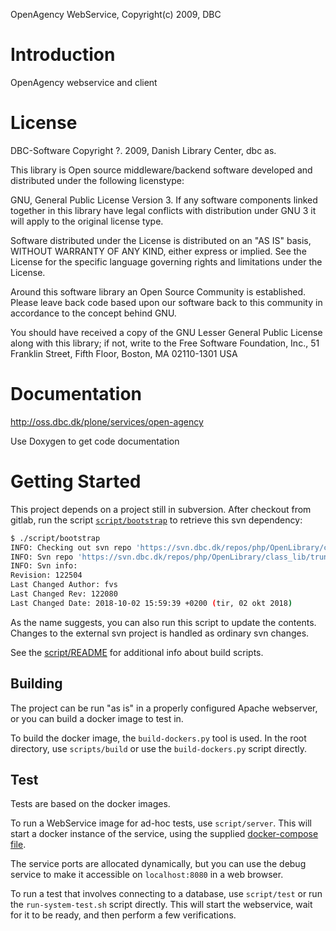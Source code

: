OpenAgency WebService, Copyright(c) 2009, DBC

# Introduction

OpenAgency webservice and client


# License

DBC-Software Copyright ?. 2009, Danish Library Center, dbc as.

This library is Open source middleware/backend software developed and distributed
under the following licenstype:

GNU, General Public License Version 3. If any software components linked
together in this library have legal conflicts with distribution under GNU 3 it
will apply to the original license type.

Software distributed under the License is distributed on an "AS IS" basis,
WITHOUT WARRANTY OF ANY KIND, either express or implied. See the License
for the specific language governing rights and limitations under the
License.

Around this software library an Open Source Community is established. Please
leave back code based upon our software back to this community in accordance to
the concept behind GNU.

You should have received a copy of the GNU Lesser General Public
License along with this library; if not, write to the Free Software
Foundation, Inc., 51 Franklin Street, Fifth Floor, Boston, MA  02110-1301  USA


# Documentation
http://oss.dbc.dk/plone/services/open-agency

Use Doxygen to get code documentation


# Getting Started

This project depends on a project still in subversion. After checkout from gitlab, 
run the script [`script/bootstrap`](script/bootstrap)
to retrieve this svn dependency:
```bash
$ ./script/bootstrap 
INFO: Checking out svn repo 'https://svn.dbc.dk/repos/php/OpenLibrary/class_lib/trunk' into directory './src/OLS_class_lib'
INFO: Svn repo 'https://svn.dbc.dk/repos/php/OpenLibrary/class_lib/trunk' checked out into directory './src/OLS_class_lib'
INFO: Svn info:
Revision: 122504
Last Changed Author: fvs
Last Changed Rev: 122080
Last Changed Date: 2018-10-02 15:59:39 +0200 (tir, 02 okt 2018)
```

As the name suggests, you can also run this script to update the contents. Changes to the external svn project is handled
as ordinary svn changes.

See the [script/README](script/README.md) for additional info about build scripts.

## Building

The project can be run "as is" in a properly configured Apache webserver, or you can build a docker image to test in.

To build the docker image, the `build-dockers.py` tool is used. 
In the root directory, use `scripts/build` or use the `build-dockers.py` script directly. 

## Test

Tests are based on the docker images.

To run a WebService image for ad-hoc tests, use `script/server`. This will start a docker instance of the service, 
using the supplied [docker-compose file](docker/compose/systemtest/docker-compose.yml). 

The service ports are allocated dynamically, but you can use the debug service to make it accessible 
on `localhost:8080` in a web browser.

To run a test that involves connecting to a database, use `script/test` or run the `run-system-test.sh` script directly. 
This will start the webservice, wait for it to be ready, and then perform a few verifications.

